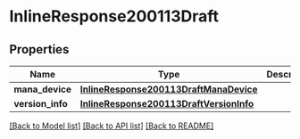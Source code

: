 # InlineResponse200113Draft

## Properties
Name | Type | Description | Notes
------------ | ------------- | ------------- | -------------
**mana_device** | [**InlineResponse200113DraftManaDevice**](InlineResponse200113DraftManaDevice.md) |  | [optional] 
**version_info** | [**InlineResponse200113DraftVersionInfo**](InlineResponse200113DraftVersionInfo.md) |  | [optional] 

[[Back to Model list]](../README.md#documentation-for-models) [[Back to API list]](../README.md#documentation-for-api-endpoints) [[Back to README]](../README.md)

